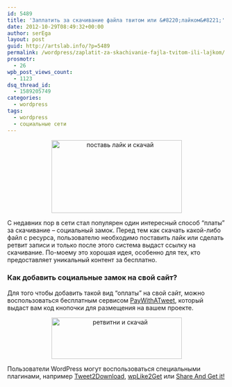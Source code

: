 ```yaml
---
id: 5489
title: 'Заплатить за скачивание файла твитом или &#8220;лайком&#8221;'
date: 2012-10-29T08:49:32+00:00
author: serEga
layout: post
guid: http://artslab.info/?p=5489
permalink: /wordpress/zaplatit-za-skachivanie-fajla-tvitom-ili-lajkom/
prosmotr:
  - 26
wpb_post_views_count:
  - 1123
dsq_thread_id:
  - 1589205749
categories:
  - wordpress
tags:
  - wordpress
  - социальные сети
---
```

<center>
  <a href="{{site.img_cdn}}/share_and_get.png"><img src="{{site.img_cdn}}/share_and_get-300x167.png" alt="поставь лайк и скачай" title="share_and_get" width="300" height="167" class="aligncenter size-medium wp-image-5599" srcset="{{site.img_cdn}}/share_and_get-300x167.png 300w, {{site.img_cdn}}/share_and_get.png 530w" sizes="(max-width: 300px) 100vw, 300px" /></a>
</center>

С недавних пор в сети стал популярен один интересный способ &#8220;платы&#8221; за скачивание &#8211; социальный замок. Перед тем как скачать какой-либо файл с ресурса, пользователю необходимо поставить лайк или сделать ретвит записи и только после этого система выдаст ссылку на скачивание. По-моему это хорошая идея, особенно для тех, кто предоставляет уникальный контент за бесплатно.

### Как добавить социальные замок на свой сайт?

Для того чтобы добавить такой вид &#8220;оплаты&#8221; на свой сайт, можно воспользоваться бесплатным сервисом [PayWithATweet](http://www.paywithatweet.com/), который выдаст вам код кнопочки для размещения на вашем проекте.

<center>
  <a href="{{site.img_cdn}}/liketoget_wp_plugin.png"><img src="{{site.img_cdn}}/liketoget_wp_plugin-300x95.png" alt="ретвитни и скачай" title="liketoget_wp_plugin" width="300" height="95" class="aligncenter size-medium wp-image-5600" srcset="{{site.img_cdn}}/liketoget_wp_plugin-300x95.png 300w, {{site.img_cdn}}/liketoget_wp_plugin.png 768w" sizes="(max-width: 300px) 100vw, 300px" /></a>
</center>

Пользователи WordPress могут воспользоваться специальными плагинами, например [Tweet2Download](http://wordpress.org/extend/plugins/tweet2download/), [wpLike2Get](http://wordpress.org/extend/plugins/wplike2get/) или [Share And Get it!](http://wordpress.org/extend/plugins/share-and-get-it/)